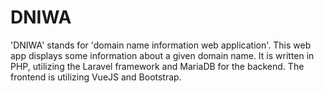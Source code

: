 # DNIWA
'DNIWA' stands for 'domain name information web application'.
This web app displays some information about a given domain name.
It is written in PHP, utilizing the Laravel framework and MariaDB for the backend.
The frontend is utilizing VueJS and Bootstrap.

